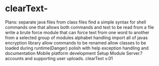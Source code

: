 clearText-
==========
Plans:
separate java files from class files
find a simple syntax for shell commands
   one that allows both commands and text to be read from a file
write a brute force module that can force text from one word to another
  from a selected group of modules
alphabet handling 
import all of javas encryption library
    allow commands to be renamed 
allow classes to be loaded during runtime(Danger)
polish with help exception handling and documentation
Mobile platform development
Setup Module Server.?
   accounts and supporting user uploads.
clearText v.01

